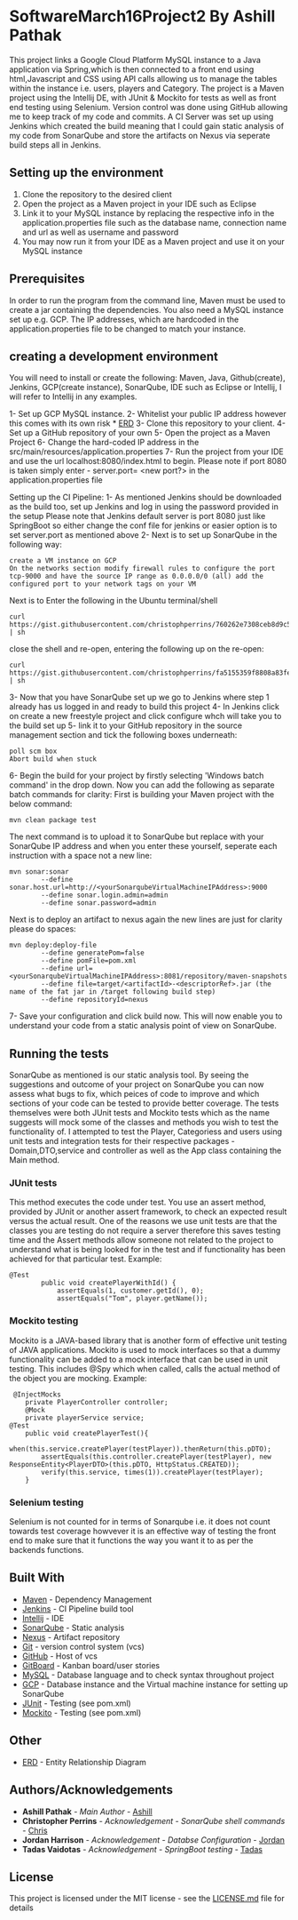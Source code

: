 # SoftwareMarch16Project2 By Ashill Pathak
This project links a Google Cloud Platform MySQL instance to a Java application via Spring,which is then connected to a front end using html,Javascript and CSS using API calls  allowing us to manage the tables within the instance i.e. users, players and Category. The project is a Maven project using the Intellij DE, with JUnit & Mockito for tests as well as front end testing using Selenium. Version control was done using GitHub allowing me to keep track of my code and commits. A CI Server was set up using Jenkins which created the build meaning that I could gain static analysis of my code from SonarQube and store the artifacts on Nexus via seperate build steps all in Jenkins.

## Setting up the environment
1) Clone the repository to the desired client
2) Open the project as a Maven project in your IDE such as Eclipse
3) Link it to your MySQL instance by replacing the respective info in the application.properties file such as the database name, connection name and url as well as username and password
4) You may now run it from your IDE as a Maven project and use it on your MySQL instance

## Prerequisites
In order to run the program from the command line, Maven must be used to create a jar containing the dependencies.
You also need a MySQL instance set up e.g. GCP. The IP addresses, which are hardcoded in the application.properties file to be changed to match your instance.

## creating a development environment
You will need to install or create the following:
Maven, Java, Github(create), Jenkins, GCP(create instance), SonarQube, IDE such as Eclipse or Intellij, I will refer to Intellij in any examples.

1- Set up GCP MySQL instance. 
2- Whitelist your public IP address however this comes with its own risk * [ERD](https://github.com/Ashillqa/SoftwareMarch16Project2/blob/master/PresentationDocs/RiskAssessment.docx)
3- Clone this repository to your client.
4- Set up a GitHub repository of your own
5- Open the project as a Maven Project
6- Change the hard-coded IP address in the src/main/resources/application.properties
7- Run the project from your IDE and use the url localhost:8080/index.html to begin. Please note if port 8080 is taken simply enter - server.port= <new port?> in the application.properties file

Setting up the CI Pipeline:
1- As mentioned Jenkins should be downloaded as the build too, set up Jenkins and log in using the password provided in the setup Please note that Jenkins default server is port 8080 just like SpringBoot so either change the conf file for jenkins or easier option is to set server.port as mentioned above
2- Next is to set up SonarQube in the following way:
```
create a VM instance on GCP
On the networks section modify firewall rules to configure the port tcp-9000 and have the source IP range as 0.0.0.0/0 (all) add the configured port to your network tags on your VM
```
Next is to Enter the following in the Ubuntu terminal/shell
```
curl https://gist.githubusercontent.com/christophperrins/760262e7308ceb8d9c51b4b984792a43/raw/00970ff2aa1857ab54f573f750c9f4f23d6c9578/installDocker.sh | sh
```
close the shell and re-open, entering the following up on the re-open:
```
curl https://gist.githubusercontent.com/christophperrins/fa5155359f8808a83fee7e34abb21769/raw/10f8cee4968fe76510b9e6a04cb6c679be92b466/installSonaqubeWithDocker.sh | sh
```
3- Now that you have SonarQube set up we go to Jenkins where step 1 already has us logged in and ready to build this project
4- In Jenkins click on create a new freestyle project and click configure whch will take you to the build set up
5- link it to your GitHub repository in the source management section and tick the following boxes underneath: 
```
poll scm box
Abort build when stuck
```
6- Begin the build for your project by firstly selecting 'Windows batch command' in the drop down. Now you can add the following as separate batch commands for clarity:
First is building your Maven project with the below command:
```
mvn clean package test
```
The next command is to upload it to SonarQube but replace with your SonarQube IP address and when you enter these yourself, seperate each instruction with a space not a new line:
```
mvn sonar:sonar
		--define sonar.host.url=http://<yourSonarqubeVirtualMachineIPAddress>:9000
		--define sonar.login.admin=admin
		--define sonar.password=admin
```
Next is to deploy an artifact to nexus again the new lines are just for clarity please do spaces:
```
mvn deploy:deploy-file
		--define generatePom=false 
		--define pomFile=pom.xml 
		--define url=<yourSonarqubeVirtualMachineIPAddress>:8081/repository/maven-snapshots 
		--define file=target/<artifactId>-<descriptorRef>.jar (the name of the fat jar in /target following build step)
		--define repositoryId=nexus
```
7- Save your configuration and click build now. This will now enable you to understand your code from a static analysis point of view on SonarQube. 

## Running the tests

SonarQube as mentioned is our static analysis tool. By seeing the suggestions and outcome of your project on SonarQube you can now assess what bugs to fix, which peices of code to improve and which sections of your code can be tested to provide better coverage.
The tests themselves were both JUnit tests and Mockito tests which as the name suggests will mock some of the classes and methods you wish to test the functionality of.
I attempted to test the Player, Categoriess and users using unit tests and integration tests for their respective packages - Domain,DTO,service and controller as well as the App class containing the Main method.

### JUnit tests
This method executes the code under test. You use an assert method, provided by JUnit or another assert framework, to check an expected result versus the actual result. One of the reasons we use unit tests are that the classes you are testing do not require a server therefore this saves testing time and the Assert methods allow someone not related to the project to understand what is being looked for in the test and if functionality has been achieved for that particular test.
Example:
```
@Test
		public void createPlayerWithId() {
			assertEquals(1, customer.getId(), 0);
			assertEquals("Tom", player.getName());
```
### Mockito testing
Mockito is a JAVA-based library that is another form of effective unit testing of JAVA applications. Mockito is used to mock interfaces so that a dummy functionality can be added to a mock interface that can be used in unit testing. This includes @Spy which when called, calls the actual method of the object you are mocking.
Example:
```
 @InjectMocks
    private PlayerController controller;
    @Mock
    private playerService service;
@Test
    public void createPlayerTest(){
        when(this.service.createPlayer(testPlayer)).thenReturn(this.pDTO);
        assertEquals(this.controller.createPlayer(testPlayer), new ResponseEntity<PlayerDTO>(this.pDTO, HttpStatus.CREATED));
        verify(this.service, times(1)).createPlayer(testPlayer);
    }
```
### Selenium testing
Selenium is not counted for in terms of Sonarqube i.e. it does not count towards test coverage howvever it is an effective way of testing the front end to make sure that it functions the way you want it to as per the backends functions.

## Built With

* [Maven](https://maven.apache.org/) - Dependency Management
* [Jenkins](https://jenkins.io/) - CI Pipeline build tool
* [Intellij](https://www.jetbrains.com/idea/download/#section=windows) - IDE
* [SonarQube](https://www.sonarqube.org/) - Static analysis
* [Nexus](https://www.sonatype.com/product-nexus-repository/) - Artifact repository
* [Git](https://git-scm.com/) - version control system (vcs)
* [GitHub](https://github.com/) - Host of vcs
* [GitBoard](https://github.com/Ashillqa/SoftwareMarch16Project2/projects) - Kanban board/user stories
* [MySQL](https://www.mysql.com/) - Database language and to check syntax throughout project
* [GCP](https://cloud.google.com/) - Database instance and the Virtual machine instance for setting up SonarQube 
* [JUnit](https://junit.org/junit5/) - Testing (see pom.xml)
* [Mockito](https://site.mockito.org/) - Testing (see pom.xml)

## Other

* [ERD](https://www.lucidchart.com) - Entity Relationship Diagram

## Authors/Acknowledgements

* **Ashill Pathak** - *Main Author* - [Ashill](https://github.com/Ashillqa)
* **Christopher Perrins** - *Acknowledgement - SonarQube shell commands* - [Chris](https://github.com/christophperrins)
* **Jordan Harrison** - *Acknowledgement - Databse Configuration* - [Jordan](https://github.com/JHarry444)
* **Tadas Vaidotas** - *Acknowledgement - SpringBoot testing* - [Tadas](https://github.com/tvaidotas)

## License

This project is licensed under the MIT license - see the [LICENSE.md](LICENSE.md) file for details









